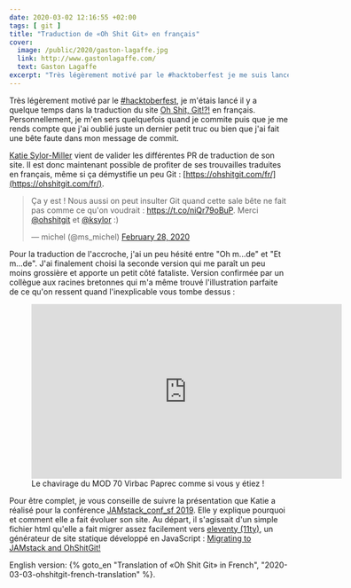 ```yaml
---
date: 2020-03-02 12:16:55 +02:00
tags: [ git ]
title: "Traduction de «Oh Shit Git» en français"
cover:
  image: /public/2020/gaston-lagaffe.jpg
  link: http://www.gastonlagaffe.com/
  text: Gaston Lagaffe
excerpt: "Très légèrement motivé par le #hacktoberfest je me suis lancé dans la traduction du site Oh Shit, Git!?!"
---
```


Très légèrement motivé par le [#hacktoberfest](https://dev.to/michelc/selfish-hacktoberfest-2019-4g5l), je m'étais lancé il y a quelque temps dans la traduction du site [Oh Shit, Git!?!](https://ohshitgit.com/) en français. Personnellement, je m'en sers quelquefois quand je commite puis que je me rends compte que j'ai oublié juste un dernier petit truc ou bien que j'ai fait une bête faute dans mon message de commit.

[Katie Sylor-Miller](https://twitter.com/ksylor) vient de valider les différentes PR de traduction de son site. Il est donc maintenant possible de profiter de ses trouvailles traduites en français, même si ça démystifie un peu Git : [https://ohshitgit.com/fr/](https://ohshitgit.com/fr/).

<blockquote class="twitter-tweet tw-align-center"><p lang="fr" dir="ltr">Ça y est ! Nous aussi on peut insulter Git quand cette sale bête ne fait pas comme ce qu&#39;on voudrait : <a href="https://t.co/niQr79oBuP">https://t.co/niQr79oBuP</a>. Merci <a href="https://twitter.com/ohshitgit?ref_src=twsrc%5Etfw">@ohshitgit</a> et <a href="https://twitter.com/ksylor?ref_src=twsrc%5Etfw">@ksylor</a> :)</p>&mdash; michel (@ms_michel) <a href="https://twitter.com/ms_michel/status/1233337074364841984?ref_src=twsrc%5Etfw">February 28, 2020</a></blockquote> <script async src="https://platform.twitter.com/widgets.js" charset="utf-8"></script>

Pour la traduction de l'accroche, j'ai un peu hésité entre "Oh m...de" et "Et m...de". J'ai finalement choisi la seconde version qui me paraît un peu moins grossière et apporte un petit côté fataliste. Version confirmée par un collègue aux racines bretonnes qui m'a même trouvé l'illustration parfaite de ce qu'on ressent quand l'inexplicable vous tombe dessus :

<figure class="video">
  <iframe width="560"
          height="315"
          src="https://www.youtube.com/embed/YganM4xVTac?start=80"
          frameborder="0"
          allow="accelerometer; autoplay; encrypted-media; gyroscope; picture-in-picture"
          allowfullscreen>
  </iframe>
  <figcaption>
    Le chavirage du MOD 70 Virbac Paprec comme si vous y étiez !
  </figcaption>
</figure>

Pour être complet, je vous conseille de suivre la présentation que Katie a réalisé pour la conférence [JAMstack_conf_sf 2019](https://jamstackconf.com/#2019). Elle y explique pourquoi et comment elle a fait évoluer son site. Au départ, il s'agissait d'un simple fichier html qu'elle a fait migrer assez facilement vers [eleventy (11ty)](https://www.11ty.io/), un générateur de site statique développé en JavaScript : [Migrating to JAMstack and OhShitGit!](https://www.youtube.com/watch?v=PqlhYVqLDm0)

<div class="encart">

English version: {% goto_en "Translation of «Oh Shit Git» in French", "2020-03-03-ohshitgit-french-translation" %}.

</div>

